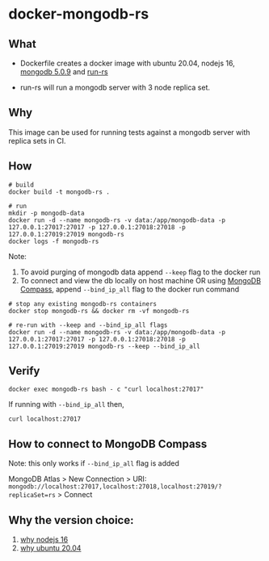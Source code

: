 # docker-mongodb-rs

## What

* Dockerfile creates a docker image with ubuntu 20.04, nodejs 16, [mongodb 5.0.9][mongodb-community-ubuntu] and [run-rs][run-rs]

* run-rs will run a mongodb server with 3 node replica set.

## Why

This image can be used for running tests against a mongodb server with replica sets in CI.

## How

```shell
# build
docker build -t mongodb-rs .

# run
mkdir -p mongodb-data
docker run -d --name mongodb-rs -v data:/app/mongodb-data -p 127.0.0.1:27017:27017 -p 127.0.0.1:27018:27018 -p 127.0.0.1:27019:27019 mongodb-rs
docker logs -f mongodb-rs
```

Note: 

1. To avoid purging of mongodb data append `--keep` flag to the docker run
2. To connect and view the db locally on host machine OR using [MongoDB Compass][mongodb-compass], append `--bind_ip_all` flag to the docker run command

```shell
# stop any existing mongodb-rs containers
docker stop mongodb-rs && docker rm -vf mongodb-rs

# re-run with --keep and --bind_ip_all flags
docker run -d --name mongodb-rs -v data:/app/mongodb-data -p 127.0.0.1:27017:27017 -p 127.0.0.1:27018:27018 -p 127.0.0.1:27019:27019 mongodb-rs --keep --bind_ip_all
```

## Verify

```shell
docker exec mongodb-rs bash - c "curl localhost:27017"
```

If running with `--bind_ip_all` then,

```shell
curl localhost:27017
```

## How to connect to MongoDB Compass

Note: this only works if `--bind_ip_all` flag is added

MongoDB Atlas > New Connection > URI: `mongodb://localhost:27017,localhost:27018,localhost:27019/?replicaSet=rs` > Connect

## Why the version choice:

1. [why nodejs 16](https://github.com/vkarpov15/run-rs/issues/62#issuecomment-1159359964)
2. [why ubuntu 20.04](https://www.mongodb.com/docs/manual/administration/production-notes/#platform-support-matrix)

[run-rs]:https://github.com/vkarpov15/run-rs
[mongodb-community-ubuntu]:https://www.mongodb.com/docs/manual/tutorial/install-mongodb-on-ubuntu
[mongodb-compass]:https://www.mongodb.com/products/compass